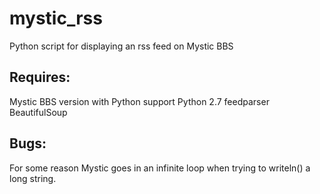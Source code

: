# mystic_rss
Python script for displaying an rss feed on Mystic BBS

Requires:
---------
Mystic BBS version with Python support
Python 2.7
feedparser
BeautifulSoup

Bugs:
-----
For some reason Mystic goes in an infinite loop when trying to writeln() a long string.
